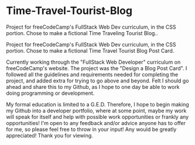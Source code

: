 # Time-Travel-Tourist-Blog
Project for freeCodeCamp's FullStack Web Dev curriculum, in the CSS portion. Chose to make a fictional Time Traveling Tourist Blog.. 

Project for freeCodeCamp's FullStack Web Dev curriculum, in the CSS portion. Chose to make a fictional Time Travel Tourist Blog Post Card.

Currently working through the "FullStack Web Developer" curriculum on freeCodeCamp's website. The project was the "Design a Blog Post Card". I followed all the guidelines and requirements needed for completing the project, and added extra for trying to go above and beyond.
Felt I should go ahead and share this to my Github, as I hope to one day be able to work doing programming or development.

My formal education is limited to a G.E.D. Therefore, I hope to begin making my Github into a developer portfolio, where at some point, maybe my work will speak for itself and help with possible work opportunities or frankly any opportunities! I'm open to any feedback and/or advice anyone has to offer for me, so please feel free to throw in your input! Any would be greatly appreciated! Thank you for viewing.
